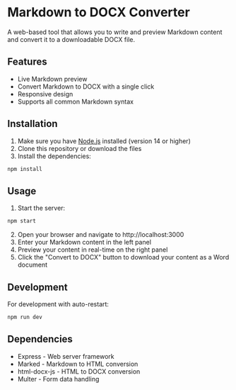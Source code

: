 # Markdown to DOCX Converter

A web-based tool that allows you to write and preview Markdown content and convert it to a downloadable DOCX file.

## Features

- Live Markdown preview
- Convert Markdown to DOCX with a single click
- Responsive design
- Supports all common Markdown syntax

## Installation

1. Make sure you have [Node.js](https://nodejs.org/) installed (version 14 or higher)
2. Clone this repository or download the files
3. Install the dependencies:

```bash
npm install
```

## Usage

1. Start the server:

```bash
npm start
```

2. Open your browser and navigate to http://localhost:3000
3. Enter your Markdown content in the left panel
4. Preview your content in real-time on the right panel
5. Click the "Convert to DOCX" button to download your content as a Word document

## Development

For development with auto-restart:

```bash
npm run dev
```

## Dependencies

- Express - Web server framework
- Marked - Markdown to HTML conversion
- html-docx-js - HTML to DOCX conversion
- Multer - Form data handling

